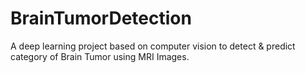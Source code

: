 # BrainTumorDetection
A deep learning project based on computer vision to detect &amp; predict category of Brain Tumor using MRI Images.
